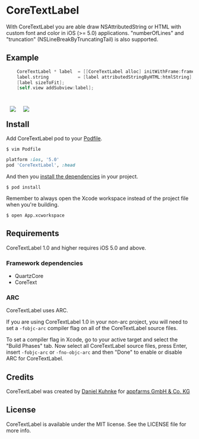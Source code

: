 CoreTextLabel
=============

With CoreTextLabel you are able draw NSAttributedString or HTML with custom font and color in iOS (>= 5.0) applications. 
"numberOfLines" and "truncation" (NSLineBreakByTruncatingTail) is also supported.

## Example

``` objective-c
    CoreTextLabel * label  = [[CoreTextLabel alloc] initWithFrame:frame];
    label.string           = [label attributedStringByHTML:htmlString];
    [label sizeToFit];
    [self.view addSubview:label];
```

<br style="display: block;" />
<img src="https://raw.github.com/dkuhnke/CoreTextLabel/master/Sample/Screenshot-1.png" style="float: left; margin: 10px;" />
<img src="https://raw.github.com/dkuhnke/CoreTextLabel/master/Sample/Screenshot-2.png" style="float: left; margin: 10px;" />
<br style="display: block;" />

## Install

Add CoreTextLabel pod to your [Podfile](https://github.com/CocoaPods/CocoaPods/wiki/A-Podfile).

```
$ vim Podfile
```

```ruby
platform :ios, '5.0'
pod 'CoreTextLabel', :head
```

And then you [install the dependencies](https://github.com/CocoaPods/CocoaPods/wiki/Creating-a-project-that-uses-CocoaPods) in your project.

```
$ pod install
```

Remember to always open the Xcode workspace instead of the project file when you're building.

```
$ open App.xcworkspace
```

## Requirements

CoreTextLabel 1.0 and higher requires iOS 5.0 and above.

### Framework dependencies

- QuartzCore
- CoreText

### ARC

CoreTextLabel uses ARC.

If you are using CoreTextLabel 1.0 in your non-arc project, you will need to set a `-fobjc-arc` compiler flag on all of the CoreTextLabel source files.

To set a compiler flag in Xcode, go to your active target and select the "Build Phases" tab. Now select all CoreTextLabel source files, press Enter, insert `-fobjc-arc` or `-fno-objc-arc` and then "Done" to enable or disable ARC for CoreTextLabel.

## Credits

CoreTextLabel was created by [Daniel Kuhnke](https://github.com/appfarms/) for [appfarms GmbH & Co. KG](http://www.appfarms.com)

## License

CoreTextLabel is available under the MIT license. See the LICENSE file for more info.
